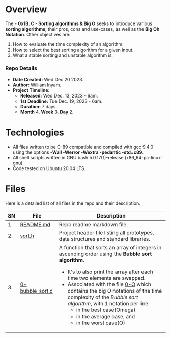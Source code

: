 # Overview #

The - **0x1B. C - Sorting algorithms & Big O** seeks to introduce various **sorting algorithms**, their pros, cons and use-cases, as well as the **Big Oh Notation**. Other objectives are:
1. How to evaluate the time complexity of an algorithm.
2. How to select the best sorting algorithm for a given input.
3. What a stable sorting and unstable algorithm is.


### Repo Details ###
- **Date Created:** Wed Dec 20 2023.
- **Author:** [William Inyam](https.//github.com/thecypherzen).
- **Project Timeline:**
  - **Released:** Wed Dec. 13, 2023 - 6am.
  - **1st Deadline:** Tue Dec. 19, 2023 - 6am.
  - **Duration:** 7 days.
  - **Month** 4, **Week** 3, **Day** 2.


# Technologies #

- All files written to be C-89 compatible and compiled with gcc 9.4.0 using the options **-Wall -Werror -Wextra -pedantic -std=c89**.
- All shell scripts written in GNU bash 5.0.17(1)-release (x86_64-pc-linux-gnu).
- Code tested on Ubuntu 20.04 LTS.


# Files #
Here is a detailed list of all files in the repo and their description.

| SN | File | Description                                   |
|----|------|-----------------------------------------------|
| 1. | [README.md](https://github.com/thecypherzen/sorting_algorithms/README.md) |  Repo readme markdown file. |
| 2. | [sort.h](https://github.com/thecypherzen/sorting_algorithms/sort.h) | Project header file listing all prototypes, data structures and standard libraries.  |
| 3. |[0-bubble_sort.c](https://github.com/thecypherzen/sorting_algorithms/0-bubble_sort.c)     | A function that sorts an array of integers in ascending order using the **Bubble sort algorithm**. <ul><li>It's to also print the array after each time two elements are swapped.</li><li>Associated with the file [0-O](https://github.com/thecypherzen/sorting_algorithms/0-O) which contains the big O notations of the time complexity of the *Bubble sort algorithm*, with 1 notation per line:<ul><li>in the best case(Omega)</li><li>in the average case, and </li><li>in the worst case(O)</li></ul></li></ul> |
